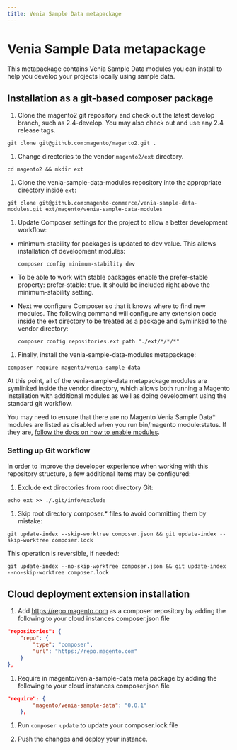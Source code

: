 ```yaml
---
title: Venia Sample Data metapackage
---
```


# Venia Sample Data metapackage

This metapackage contains Venia Sample Data modules you can install to help you develop your projects locally using sample data.

## Installation as a git-based composer package

1. Clone the magento2 git repository and check out the latest develop branch, such as 2.4-develop. You may also check out and use any 2.4 release tags.

  ```
  git clone git@github.com:magento/magento2.git .
  ```

1. Change directories to the vendor `magento2/ext` directory.

  ```
  cd magento2 && mkdir ext
  ```

1. Clone the venia-sample-data-modules repository into the appropriate directory inside `ext`:

  ```
  git clone git@github.com:magento-commerce/venia-sample-data-modules.git ext/magento/venia-sample-data-modules
  ```

1. Update Composer settings for the project to allow a better development workflow:

- minimum-stability for packages is updated to dev value. This allows installation of development modules:

  ```
  composer config minimum-stability dev
  ```

- To be able to work with stable packages enable the prefer-stable property: prefer-stable: true. It should be included right above the minimum-stability setting.
- Next we configure Composer so that it knows where to find new modules. The following command will configure any extension code inside the ext directory to be treated as a package and symlinked to the vendor directory:

  ```
  composer config repositories.ext path "./ext/*/*/*"
  ```

1. Finally, install the venia-sample-data-modules metapackage:

  ```
  composer require magento/venia-sample-data
  ```

At this point, all of the venia-sample-data metapackage modules are symlinked inside the vendor directory, which allows both running a Magento installation with additional modules as well as doing development using the standard git workflow.

You may need to ensure that there are no Magento Venia Sample Data\* modules are listed as disabled when you run bin/magento module:status. If they are, [follow the docs on how to enable modules](https://devdocs.magento.com/guides/v2.4/extension-dev-guide/build/enable-module.html).

### Setting up Git workflow

In order to improve the developer experience when working with this repository structure, a few additional items may be configured:

1. Exclude ext directories from root directory Git:

```
echo ext >> ./.git/info/exclude
```

1. Skip root directory composer.\* files to avoid committing them by mistake:

```
git update-index --skip-worktree composer.json && git update-index --skip-worktree composer.lock
```

This operation is reversible, if needed:

```
git update-index --no-skip-worktree composer.json && git update-index --no-skip-worktree composer.lock
```

## Cloud deployment extension installation

1. Add https://repo.magento.com as a composer repository by adding the following to your cloud instances composer.json file

```json
"repositories": {
    "repo": {
        "type": "composer",
        "url": "https://repo.magento.com"
    }
},
```

1. Require in magento/venia-sample-data meta package by adding the following to your cloud instances composer.json file

```json
"require": {
        "magento/venia-sample-data": "0.0.1"
    },
```

1. Run `composer update` to update your composer.lock file

1. Push the changes and deploy your instance.